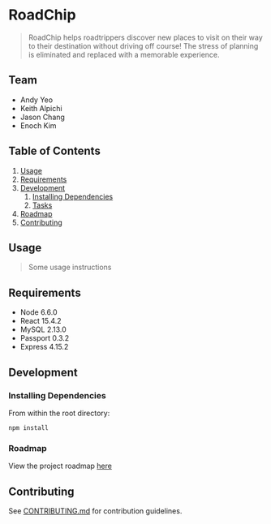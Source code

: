 # RoadChip

> RoadChip helps roadtrippers discover new places to visit on their way to their destination without driving off course! The stress of planning is eliminated and replaced with a memorable experience.

## Team

  - Andy Yeo
  - Keith Alpichi
  - Jason Chang
  - Enoch Kim

## Table of Contents

1. [Usage](#Usage)
1. [Requirements](#requirements)
1. [Development](#development)
    1. [Installing Dependencies](#installing-dependencies)
    1. [Tasks](#tasks)
1. [Roadmap](#roadmap)
1. [Contributing](#contributing)

## Usage

> Some usage instructions

## Requirements

- Node 6.6.0
- React 15.4.2
- MySQL 2.13.0
- Passport 0.3.2
- Express 4.15.2

## Development

### Installing Dependencies

From within the root directory:

```
npm install
```

### Roadmap

View the project roadmap [here](LINK_TO_DOC)


## Contributing

See [CONTRIBUTING.md](CONTRIBUTING.md) for contribution guidelines.
